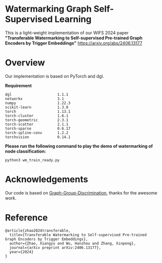 # Watermarking Graph Self-Supervised Learning

This is a light-weight implementation of our WIFS 2024 paper **"Transferable Watermarking to Self-supervised Pre-trained Graph Encoders by Trigger Embeddings"** https://arxiv.org/abs/2406.13177

# Overview
Our implementation is based on PyTorch and dgl.

**Requirement**
```
dgl                     1.1.1
networkx                3.1
numpy                   1.22.3
scikit-learn            1.3.0
torch                   1.13.1
torch-cluster           1.6.1
torch-geometric         2.3.1
torch-scatter           2.1.1
torch-sparse            0.6.17
torch-spline-conv       1.2.2
torchvision             0.14.1
```
**Please run the following command to play the demo of watermarking of node classification:**
```
python3 wm_train_ready.py 
```
# Acknowledgements
Our code is based on [Graph-Group-Discrimination](https://github.com/zyzisastudyreallyhardguy/Graph-Group-Discrimination), 
thanks for the awesome work.

# Reference

```
@article{zhao2024transferable,
  title={Transferable Watermarking to Self-supervised Pre-trained Graph Encoders by Trigger Embeddings},
  author={Zhao, Xiangyu and Wu, Hanzhou and Zhang, Xinpeng},
  journal={arXiv preprint arXiv:2406.13177},
  year={2024}
}
```